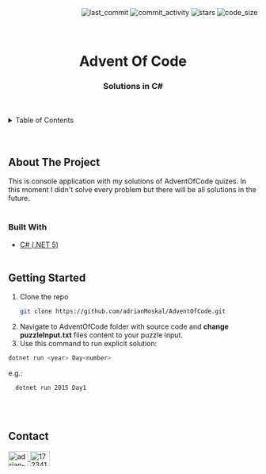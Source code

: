 <div align="right">
  <img src="https://img.shields.io/github/last-commit/adrianMoskal/AdventOfCode?style=flat-square" alt="last_commit" />
  <img src="https://img.shields.io/github/commit-activity/y/adrianMoskal/AdventOfCode?style=flat-square" alt="commit_activity" />
  <img src="https://img.shields.io/github/stars/adrianMoskal/AdventOfCode?style=flat-square" alt="stars" />
  <img src="https://img.shields.io/github/languages/code-size/adrianMoskal/AdventOfCode?style=flat-square" alt="code_size" />
</div>
<br /><br />

<div id="top"></div>
  <h1 align="center">Advent Of Code</h1>
  <h3 align="center">Solutions in C#</h3>
</div>
<br /><br />


<!-- TABLE OF CONTENTS -->
<details>
  <summary>Table of Contents</summary>
  <ol>
    <li>
      <a href="#about-the-project">About the project</a>
    </li>
    <li>
      <a href="#built-with">Built with</a>
    </li>
    <li>
      <a href="#getting-started">Getting started</a>
    </li>
    <li>
      <a href="#getting-started">Contact</a>
    </li>
  </ol>
</details>
<br /><br />


## About The Project

This is console application with my solutions of AdventOfCode quizes. In this moment I didn't solve every problem but there will be all solutions in the future.
<br /><br />


### Built With

* [C# (.NET 5)](https://docs.microsoft.com/pl-pl/dotnet/csharp/)
<br /><br />


## Getting Started

1. Clone the repo
   ```sh
   git clone https://github.com/adrianMoskal/AdventOfCode.git
   ```
2. Navigate to AdventOfCode folder with source code and **change puzzleInput.txt** files content to your puzzle input.
3. Use this command to run explicit solution:
  ```sh
  dotnet run <year> Day<number>
  ```
e.g.:
```sh
  dotnet run 2015 Day1
  ```
<br /><br />


## Contact
<a href="https://linkedin.com/in/adrian-moskal-990a5a191" target="blank">
  <img align="center" src="https://raw.githubusercontent.com/rahuldkjain/github-profile-readme-generator/master/src/images/icons/Social/linked-in-alt.svg" alt="adrian-moskal-990a5a191" height="30" width="40" />
</a>
<a href="https://stackoverflow.com/users/17234168" target="blank">
  <img align="center" src="https://raw.githubusercontent.com/rahuldkjain/github-profile-readme-generator/master/src/images/icons/Social/stack-overflow.svg" alt="17234168" height="30" width="40" />
</a>
